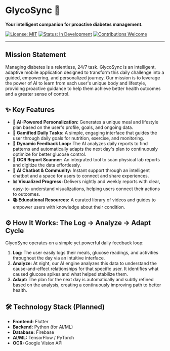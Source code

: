# GlycoSync 🧬

**Your intelligent companion for proactive diabetes management.**

[![License: MIT](https://img.shields.io/badge/License-MIT-blue.svg)](https://opensource.org/licenses/MIT)
[![Status: In Development](https://img.shields.io/badge/status-in%20development-orange.svg)](https://github.com/samanderson2003/GlycoSync)
[![Contributions Welcome](https://img.shields.io/badge/contributions-welcome-brightgreen.svg?style=flat)](https://github.com/samanderson2003/GlycoSync/pulls)

---

## Mission Statement

Managing diabetes is a relentless, 24/7 task. GlycoSync is an intelligent, adaptive mobile application designed to transform this daily challenge into a guided, empowering, and personalized journey. Our mission is to leverage the power of AI to learn from each user's unique body and lifestyle, providing proactive guidance to help them achieve better health outcomes and a greater sense of control.

## ✨ Key Features

* **🧠 AI-Powered Personalization:** Generates a unique meal and lifestyle plan based on the user's profile, goals, and ongoing data.
* **🎯 Gamified Daily Tasks:** A simple, engaging interface that guides the user through daily goals for nutrition, exercise, and monitoring.
* **🔄 Dynamic Feedback Loop:** The AI analyzes daily reports to find patterns and automatically adapts the next day's plan to continuously optimize for better glucose control.
* **📸 OCR Report Scanner:** An integrated tool to scan physical lab reports and digitize the data effortlessly.
* **💬 AI Chatbot & Community:** Instant support through an intelligent chatbot and a space for users to connect and share experiences.
* **📊 Visualized Progress:** Delivers nightly and weekly reports with clear, easy-to-understand visualizations, helping users connect their actions to outcomes.
* **📚 Educational Resources:** A curated library of videos and guides to empower users with knowledge about their condition.

## ⚙️ How It Works: The Log → Analyze → Adapt Cycle

GlycoSync operates on a simple yet powerful daily feedback loop:

1.  **Log:** The user easily logs their meals, glucose readings, and activities throughout the day via an intuitive interface.
2.  **Analyze:** At night, our AI engine analyzes this data to understand the cause-and-effect relationships for that specific user. It identifies what caused glucose spikes and what helped stabilize them.
3.  **Adapt:** The plan for the next day is automatically and subtly refined based on the analysis, creating a continuously improving path to better health.

## 🛠️ Technology Stack (Planned)

* **Frontend:** Flutter
* **Backend:** Python (for AI/ML)
* **Database:** Firebase
* **AI/ML:** TensorFlow / PyTorch
* **OCR:** Google Vision API 






